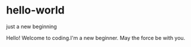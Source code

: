 # hello-world
just a new beginning


Hello! Welcome to coding.I'm a new beginner.
May the force be with you.
